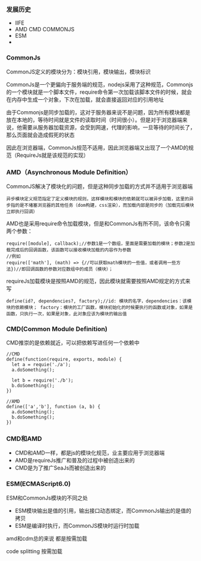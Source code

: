 ### 发展历史
- IIFE
- AMD CMD COMMONJS
- ESM
- 
### CommonJs
CommonJS定义的模块分为：模块引用，模块输出，模块标识

CommonJs是一个更偏向于服务端的规范，nodejs采用了这种规范，Commonjs的一个模块就是一个脚本文件，require命令第一次加载该脚本文件的时候，就会在内存中生成一个对象，下次在加载，就会直接返回对应的引用地址

由于Commonjs是同步加载的，这对于服务器来说不是问题，因为所有模块都是放在本地的，等待时间就是文件的读取时间（时间很小）。但是对于浏览器端来说，他需要从服务器加载资源，会受到网速，代理的影响，一旦等待的时间长了，那么页面就会造成假死的状态

因此在浏览器端，CommonJs规范不适用，因此浏览器端又出现了一个AMD的规范（RequireJs就是该规范的实现）

### AMD（Asynchronous Module Definition）
CommonJS解决了模块化的问题，但是这种同步加载的方式并不适用于浏览器端
```
异步模块定义规范指定了定义模块的规则，这样模块和模块的依赖就可以被异步加载，这里的异步指的是不堵塞浏览器的其他任务（dom构建，css渲染），而加载内部是同步的（加载完后模块立即执行回调）
```

AMD也是采用require命令加载模块，但是和CommonJs有所不同，该命令只需两个参数：
```
require([module], callback);//参数1是一个数组，里面是需要加载的模块；参数2是加载完成后的回调函数，该函数可以接收模块加载的内容作为参数
//例如
require(['math'], (math) => {//可以获取math模块的一些值，或者调用一些方法})//即回调函数的参数对应数组中的成员（模块）；
```

requireJs加载模块是按照AMD的规范，因此模块就需要按照AMD规定的方式来写
```
define(id?, dependencies?, factory);//id: 模块的名字，dependencies：该模块的依赖模块； factory：模块的工厂函数，模块初始化的时候要执行的函数或对象，如果是函数，只执行一次，如果是对象，此对象应该为模块的输出值
```

### CMD(Common Module Definition)
CMD推崇的是依赖就近，可以把依赖写进任何一个依赖中
```
//CMD
define(function(require, exports, module) {
  let a = requie('./a');
  a.doSomething();

  let b = require('./b');
  b.doSomething();
})

//AMD
define(['a','b'], function (a, b) {
  a.doSomething();
  b.doSomething();
})
```
### CMD和AMD
- CMD和AMD一样，都是js的模块化规范，业主要应用于浏览器端
- AMD是requireJs推广和普及的过程中被创造出来的
- CMD是为了推广SeaJs而被创造出来的


### ESM(ECMAScript6.0)
ESM和CommonJs模块的不同之处
- ESM模块输出是值的引用，输出接口动态绑定，而CommonJs输出的是值的拷贝
- ESM是编译时执行，而CommonJS模块时运行时加载

amd和cdm总的来说 都是按需加载

code splitting 按需加载